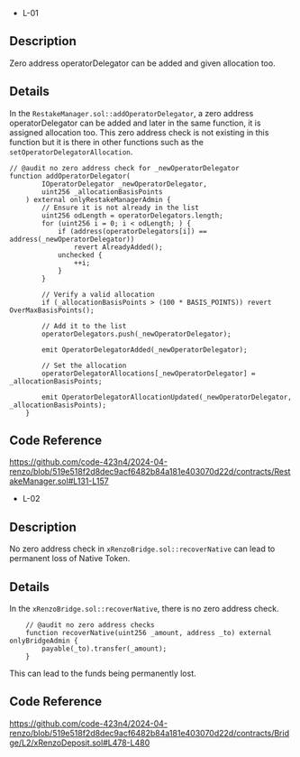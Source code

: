 - L-01
## Description
Zero address operatorDelegator can be added and given allocation too.

## Details
In the `RestakeManager.sol::addOperatorDelegator`, a zero address operatorDelegator can be added and later in the same function, it is assigned allocation too. This zero address check is not existing in this function but it is there in other functions such as the `setOperatorDelegatorAllocation`.

```solidity
// @audit no zero address check for _newOperatorDelegator
function addOperatorDelegator(
        IOperatorDelegator _newOperatorDelegator,
        uint256 _allocationBasisPoints
    ) external onlyRestakeManagerAdmin {
        // Ensure it is not already in the list
        uint256 odLength = operatorDelegators.length;
        for (uint256 i = 0; i < odLength; ) {
            if (address(operatorDelegators[i]) == address(_newOperatorDelegator))
                revert AlreadyAdded();
            unchecked {
                ++i;
            }
        }

        // Verify a valid allocation
        if (_allocationBasisPoints > (100 * BASIS_POINTS)) revert OverMaxBasisPoints();

        // Add it to the list
        operatorDelegators.push(_newOperatorDelegator);

        emit OperatorDelegatorAdded(_newOperatorDelegator);

        // Set the allocation
        operatorDelegatorAllocations[_newOperatorDelegator] = _allocationBasisPoints;

        emit OperatorDelegatorAllocationUpdated(_newOperatorDelegator, _allocationBasisPoints);
    }
```
## Code Reference
https://github.com/code-423n4/2024-04-renzo/blob/519e518f2d8dec9acf6482b84a181e403070d22d/contracts/RestakeManager.sol#L131-L157

- L-02
## Description
No zero address check in `xRenzoBridge.sol::recoverNative` can lead to permanent loss of Native Token.
## Details
In the `xRenzoBridge.sol::recoverNative`, there is no zero address check.
```solidity
    // @audit no zero address checks
    function recoverNative(uint256 _amount, address _to) external onlyBridgeAdmin {
        payable(_to).transfer(_amount);
    }
```
This can lead to the funds being permanently lost.
## Code Reference
https://github.com/code-423n4/2024-04-renzo/blob/519e518f2d8dec9acf6482b84a181e403070d22d/contracts/Bridge/L2/xRenzoDeposit.sol#L478-L480
